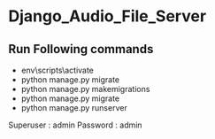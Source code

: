 # Django_Audio_File_Server

## Run Following commands

- env\scripts\activate
- python manage.py migrate
- python manage.py makemigrations
- python manage.py migrate
- python manage.py runserver


Superuser : admin
Password  : admin